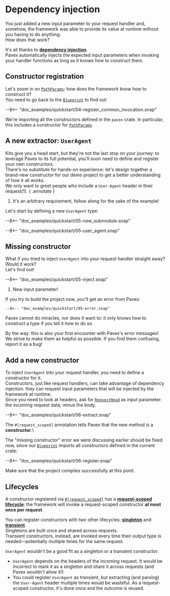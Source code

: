 # Dependency injection

You just added a new input parameter to your request handler and, somehow, the framework was able to provide its value
at runtime without you having to do anything.\
How does that work?

It's all thanks to [**dependency injection**](../../guide/dependency_injection/index.md).\
Pavex automatically injects the expected input parameters when invoking your handler functions as long as
it knows how to construct them.

## Constructor registration

Let's zoom in on [`PathParams`][PathParams]: how does the framework know how to construct it?\
You need to go back to the [`Blueprint`][Blueprint] to find out:

--8<-- "doc_examples/quickstart/04-register_common_invocation.snap"

We're importing all the constructors defined in the `pavex` crate.
In particular, this includes a constructor for [`PathParams`][PathParams].

## A new extractor: `UserAgent`

Kits give you a head start, but they're not the last stop on your journey: to leverage Pavex to
its full potential, you'll soon need to define and register your own constructors.\
There's no substitute for hands-on experience: let's design together a brand-new constructor
for our demo project to get a better understanding of how it all works.\
We only want to greet people who include a `User-Agent` header in their request(1).
{ .annotate }

1. It's an arbitrary requirement, follow along for the sake of the example!

Let's start by defining a new `UserAgent` type:

--8<-- "doc_examples/quickstart/05-new_submodule.snap"

--8<-- "doc_examples/quickstart/05-user_agent.snap"

## Missing constructor

What if you tried to inject `UserAgent` into your request handler straight away? Would it work?\
Let's find out!

--8<-- "doc_examples/quickstart/05-inject.snap"

1. New input parameter!

If you try to build the project now, you'll get an error from Pavex:

```ansi-color
--8<-- "doc_examples/quickstart/05-error.snap"
```

Pavex cannot do miracles, nor does it want to: it only knows how to construct a type if you tell it how to do so.

By the way: this is also your first encounter with Pavex's error messages!\
We strive to make them as helpful as possible. If you find them confusing, report it as a bug!

## Add a new constructor

To inject `UserAgent` into your request handler, you need to define a constructor for it.\
Constructors, just like request handlers, can take advantage of dependency injection: they can request input parameters
that will be injected by the framework at runtime.\
Since you need to look at headers, ask for [`RequestHead`][RequestHead] as input parameter: the incoming request data,
minus the body.

--8<-- "doc_examples/quickstart/06-extract.snap"

The `#[request_scoped]` annotation tells Pavex that the new method is a **constructor**.\

The "missing constructor" error we were discussing earlier should be fixed now, since
our [`Blueprint`][Blueprint] imports all constructors defined in the current crate:

--8<-- "doc_examples/quickstart/06-register.snap"

Make sure that the project compiles successfully at this point.

## Lifecycles

A constructor registered via [`#[request_scoped]`][request_scoped] has
a **[request-scoped lifecycle][lifecycle]**: the framework
will invoke a request-scoped constructor **at most once per request**.

You can register constructors with two other lifecycles: **[singleton][lifecycle]**
and **[transient][lifecycle]**.\
Singletons are built once and shared across requests.\
Transient constructors, instead, are invoked every time their output type is needed—potentially
multiple times for the same request.

`UserAgent` wouldn't be a good fit as a singleton or a transient constructor:

- `UserAgent` depends on the headers of the incoming request.
  It would be incorrect to mark it as a singleton and share it across requests
  (and Pavex wouldn't allow it!)
- You _could_ register `UserAgent` as transient, but extracting (and parsing) the `User-Agent` header
  multiple times would be wasteful.
  As a request-scoped constructor, it's done once and the outcome is reused.

[Blueprint]: /api_reference/pavex/blueprint/struct.Blueprint.html
[request_scoped]: /api_reference/pavex/macro.request_scoped.html
[f!]: /api_reference/pavex/macro.f!.html
[PathParams]: /api_reference/pavex/request/path/struct.PathParams.html
[ApiKit]: /api_reference/pavex/kit/struct.ApiKit.html
[lifecycle]: ../../guide/dependency_injection/constructors.md#lifecycles
[RequestHead]: /api_reference/pavex/request/struct.RequestHead.html

